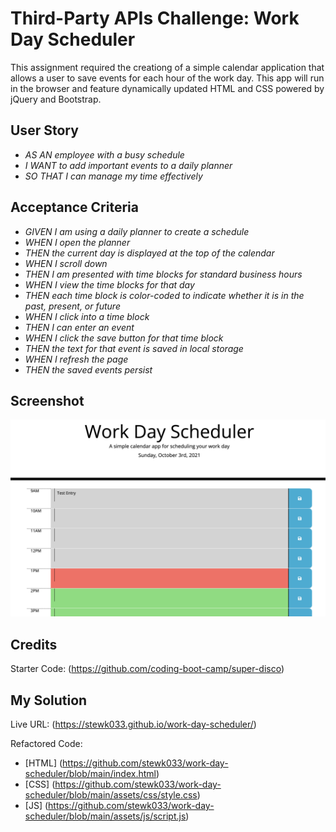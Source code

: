 # Third-Party APIs Challenge: Work Day Scheduler

This assignment required the creationg of a simple calendar application that allows a user to save events for each hour of the work day. This app will run in the browser and feature dynamically updated HTML and CSS powered by jQuery and Bootstrap.

## User Story

* _AS AN employee with a busy schedule_
* _I WANT to add important events to a daily planner_
* _SO THAT I can manage my time effectively_

## Acceptance Criteria

* _GIVEN I am using a daily planner to create a schedule_
* _WHEN I open the planner_
* _THEN the current day is displayed at the top of the calendar_
* _WHEN I scroll down_
* _THEN I am presented with time blocks for standard business hours_
* _WHEN I view the time blocks for that day_
* _THEN each time block is color-coded to indicate whether it is in the past, present, or future_
* _WHEN I click into a time block_
* _THEN I can enter an event_
* _WHEN I click the save button for that time block_
* _THEN the text for that event is saved in local storage_
* _WHEN I refresh the page_
* _THEN the saved events persist_

## Screenshot

![SCREENSHOT](https://github.com/stewk033/work-day-scheduler/blob/main/assets/images/task_calendar_ss.png)

## Credits

Starter Code: (https://github.com/coding-boot-camp/super-disco)

## My Solution

Live URL: (https://stewk033.github.io/work-day-scheduler/)

Refactored Code:
* [HTML] (https://github.com/stewk033/work-day-scheduler/blob/main/index.html)
* [CSS] (https://github.com/stewk033/work-day-scheduler/blob/main/assets/css/style.css)
* [JS] (https://github.com/stewk033/work-day-scheduler/blob/main/assets/js/script.js)
